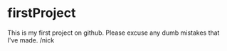 # firstProject 
This is my first project on github. Please excuse any dumb mistakes that I've made.
/nick
